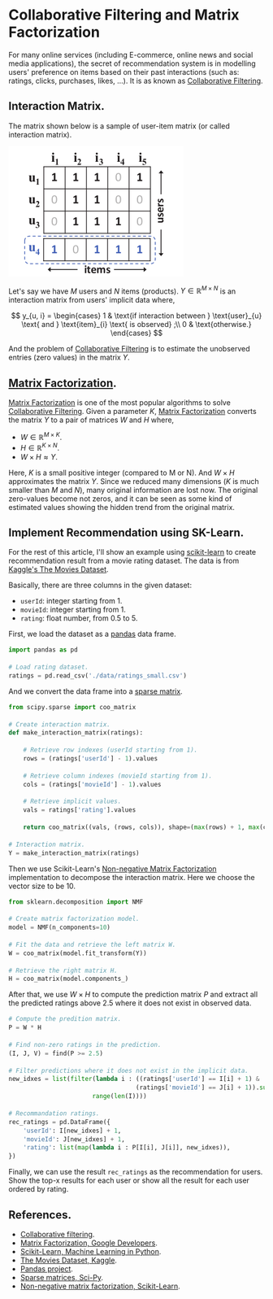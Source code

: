 # Collaborative Filtering and Matrix Factorization

For many online services (including E-commerce, online news and social media applications), the secret of recommendation system is in modelling users' preference on items based on their past interactions (such as: ratings, clicks, purchases, likes, ...). It is as known as [Collaborative Filtering](https://en.wikipedia.org/wiki/Collaborative_filtering).

## Interaction Matrix.

The matrix shown below is a sample of user-item matrix (or called interaction matrix).

![](/images/data-science/collaborative-filtering-and-matrix-factorization/user-item-matrix.png)

Let's say we have $M$ users and $N$ items (products). $Y \in \mathbb{R}^{M \times N}$ is an interaction matrix from users' implicit data where,

$$
y_{u, i} =
  \begin{cases}
    1 & \text{if interaction between } \text{user}_{u} \text{ and } \text{item}_{i} \text{ is observed} ;\\
    0 & \text{otherwise.}
  \end{cases}
$$


And the problem of [Collaborative Filtering](https://en.wikipedia.org/wiki/Collaborative_filtering) is to estimate the unobserved entries (zero values) in the matrix $Y$.

## [Matrix Factorization](https://developers.google.com/machine-learning/recommendation/collaborative/matrix).

[Matrix Factorization](https://developers.google.com/machine-learning/recommendation/collaborative/matrix) is one of the most popular algorithms to solve [Collaborative Filtering](https://en.wikipedia.org/wiki/Collaborative_filtering). Given a parameter $K$, [Matrix Factorization](https://developers.google.com/machine-learning/recommendation/collaborative/matrix) converts the matrix $Y$ to a pair of matrices $W$ and $H$ where,

* $W \in \mathbb{R}^{M \times K}$.
* $H \in \mathbb{R}^{K \times N}$.
* $W \times H \approx Y$.

Here, $K$ is a small positive integer (compared to M or N). And $W \times H$ approximates the matrix $Y$. Since we reduced many dimensions ($K$ is much smaller than $M$ and $N$), many original information are lost now. The original zero-values become not zeros, and it can be seen as some kind of estimated values showing the hidden trend from the original matrix.

## Implement Recommendation using SK-Learn.

For the rest of this article, I'll show an example using [scikit-learn](https://scikit-learn.org/stable/) to create recommendation result from a movie rating dataset. The data is from [Kaggle's The Movies Dataset](https://www.kaggle.com/rounakbanik/the-movies-dataset).

Basically, there are three columns in the given dataset:

* `userId`: integer starting from $1$.
* `movieId`: integer starting from $1$.
* `rating`: float number, from $0.5$ to $5$.

First, we load the dataset as a [pandas](https://pandas.pydata.org/) data frame.

```python
import pandas as pd

# Load rating dataset.
ratings = pd.read_csv('./data/ratings_small.csv')
```

And we convert the data frame into a [sparse matrix](https://docs.scipy.org/doc/scipy/reference/sparse.html).

```python
from scipy.sparse import coo_matrix

# Create interaction matrix.
def make_interaction_matrix(ratings):
    
    # Retrieve row indexes (userId starting from 1).
    rows = (ratings['userId'] - 1).values
    
    # Retrieve column indexes (movieId starting from 1).
    cols = (ratings['movieId'] - 1).values
    
    # Retrieve implicit values.
    vals = ratings['rating'].values

    return coo_matrix((vals, (rows, cols)), shape=(max(rows) + 1, max(cols) + 1))

# Interaction matrix.
Y = make_interaction_matrix(ratings)
```

Then we use Scikit-Learn's [Non-negative Matrix Factorization](https://scikit-learn.org/stable/modules/generated/sklearn.decomposition.NMF.html) implementation to
decompose the interaction matrix. Here we choose the vector size to be $10$.

```python
from sklearn.decomposition import NMF

# Create matrix factorization model. 
model = NMF(n_components=10)

# Fit the data and retrieve the left matrix W.
W = coo_matrix(model.fit_transform(Y))

# Retrieve the right matrix H.
H = coo_matrix(model.components_)
```

After that, we use $W \times H$ to compute the prediction matrix $P$ and extract all the predicted ratings above $2.5$ where it does not exist in observed data.

```python
# Compute the predition matrix.
P = W * H

# Find non-zero ratings in the prediction.
(I, J, V) = find(P >= 2.5)

# Filter predictions where it does not exist in the implicit data.
new_idxes = list(filter(lambda i : ((ratings['userId'] == I[i] + 1) &
                                   (ratings['movieId'] == J[i] + 1)).sum() == 0,
                       range(len(I))))

# Recommandation ratings.
rec_ratings = pd.DataFrame({
    'userId': I[new_idxes] + 1,
    'movieId': J[new_idxes] + 1,
    'rating': list(map(lambda i : P[I[i], J[i]], new_idxes)),
})
```

Finally, we can use the result `rec_ratings` as the recommendation for users. Show the top-x results for each user or show all the result for each user ordered by rating.

## References.

* [Collaborative filtering](https://en.wikipedia.org/wiki/Collaborative_filtering).
* [Matrix Factorization, Google Developers](https://developers.google.com/machine-learning/recommendation/collaborative/matrix).
* [Scikit-Learn, Machine Learning in Python](https://scikit-learn.org/stable/).
* [The Movies Dataset, Kaggle](https://www.kaggle.com/rounakbanik/the-movies-dataset).
* [Pandas project](https://pandas.pydata.org/).
* [Sparse matrices, Sci-Py](https://docs.scipy.org/doc/scipy/reference/sparse.html).
* [Non-negative matrix factorization, Scikit-Learn](https://scikit-learn.org/stable/modules/generated/sklearn.decomposition.NMF.html).
